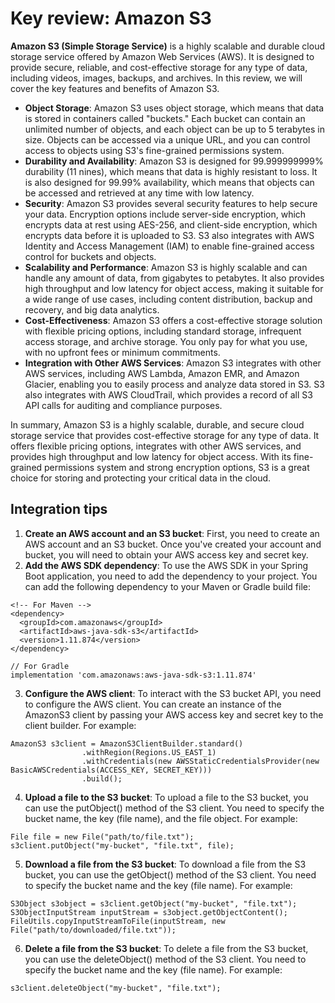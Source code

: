 # Key review: Amazon S3
<b>Amazon S3 (Simple Storage Service)</b> is a highly scalable and durable cloud storage service offered by Amazon Web Services (AWS). It is designed to provide secure, reliable, and cost-effective storage for any type of data, including videos, images, backups, and archives. In this review, we will cover the key features and benefits of Amazon S3.
- <b>Object Storage</b>: Amazon S3 uses object storage, which means that data is stored in containers called "buckets." Each bucket can contain an unlimited number of objects, and each object can be up to 5 terabytes in size. Objects can be accessed via a unique URL, and you can control access to objects using S3's fine-grained permissions system.
- <b>Durability and Availability</b>: Amazon S3 is designed for 99.999999999% durability (11 nines), which means that data is highly resistant to loss. It is also designed for 99.99% availability, which means that objects can be accessed and retrieved at any time with low latency.
- <b>Security</b>: Amazon S3 provides several security features to help secure your data. Encryption options include server-side encryption, which encrypts data at rest using AES-256, and client-side encryption, which encrypts data before it is uploaded to S3. S3 also integrates with AWS Identity and Access Management (IAM) to enable fine-grained access control for buckets and objects.
- <b>Scalability and Performance</b>: Amazon S3 is highly scalable and can handle any amount of data, from gigabytes to petabytes. It also provides high throughput and low latency for object access, making it suitable for a wide range of use cases, including content distribution, backup and recovery, and big data analytics.
- <b>Cost-Effectiveness</b>: Amazon S3 offers a cost-effective storage solution with flexible pricing options, including standard storage, infrequent access storage, and archive storage. You only pay for what you use, with no upfront fees or minimum commitments.
- <b>Integration with Other AWS Services</b>: Amazon S3 integrates with other AWS services, including AWS Lambda, Amazon EMR, and Amazon Glacier, enabling you to easily process and analyze data stored in S3. S3 also integrates with AWS CloudTrail, which provides a record of all S3 API calls for auditing and compliance purposes.

In summary, Amazon S3 is a highly scalable, durable, and secure cloud storage service that provides cost-effective storage for any type of data. It offers flexible pricing options, integrates with other AWS services, and provides high throughput and low latency for object access. With its fine-grained permissions system and strong encryption options, S3 is a great choice for storing and protecting your critical data in the cloud.

## Integration tips
1. <b>Create an AWS account and an S3 bucket</b>: First, you need to create an AWS account and an S3 bucket. Once you've created your account and bucket, you will need to obtain your AWS access key and secret key.
2. <b>Add the AWS SDK dependency</b>: To use the AWS SDK in your Spring Boot application, you need to add the dependency to your project. You can add the following dependency to your Maven or Gradle build file:
```
<!-- For Maven -->
<dependency>
  <groupId>com.amazonaws</groupId>
  <artifactId>aws-java-sdk-s3</artifactId>
  <version>1.11.874</version>
</dependency>

// For Gradle
implementation 'com.amazonaws:aws-java-sdk-s3:1.11.874'
```
3. <b>Configure the AWS client</b>: To interact with the S3 bucket API, you need to configure the AWS client. You can create an instance of the AmazonS3 client by passing your AWS access key and secret key to the client builder. For example:
```
AmazonS3 s3client = AmazonS3ClientBuilder.standard()
                .withRegion(Regions.US_EAST_1)
                .withCredentials(new AWSStaticCredentialsProvider(new BasicAWSCredentials(ACCESS_KEY, SECRET_KEY)))
                .build();
```
4. <b>Upload a file to the S3 bucket</b>: To upload a file to the S3 bucket, you can use the putObject() method of the S3 client. You need to specify the bucket name, the key (file name), and the file object. For example:
```
File file = new File("path/to/file.txt");
s3client.putObject("my-bucket", "file.txt", file);
```
5. <b>Download a file from the S3 bucket</b>: To download a file from the S3 bucket, you can use the getObject() method of the S3 client. You need to specify the bucket name and the key (file name). For example:
```
S3Object s3object = s3client.getObject("my-bucket", "file.txt");
S3ObjectInputStream inputStream = s3object.getObjectContent();
FileUtils.copyInputStreamToFile(inputStream, new File("path/to/downloaded/file.txt"));
```
6. <b>Delete a file from the S3 bucket</b>: To delete a file from the S3 bucket, you can use the deleteObject() method of the S3 client. You need to specify the bucket name and the key (file name). For example:
```
s3client.deleteObject("my-bucket", "file.txt");
```